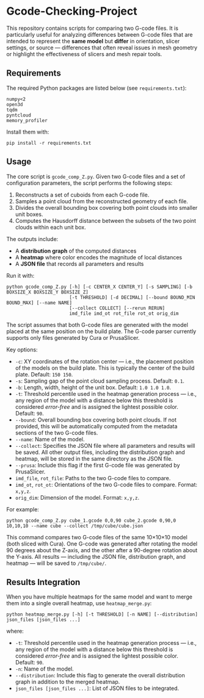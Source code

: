 # Gcode-Checking-Project
This repository contains scripts for comparing two G-code files. It is particularly useful for analyzing differences between G-code files that are intended to represent the **same model** but **differ** in orientation, slicer settings, or source — differences that often reveal issues in mesh geometry or highlight the effectiveness of slicers and mesh repair tools.

## Requirements
The required Python packages are listed below (see `requirements.txt`):
```
numpy<2  
open3d  
tqdm  
pyntcloud  
memory_profiler  
```
Install them with:
```
pip install -r requirements.txt
```
## Usage
The core script is `gcode_comp_Z.py`. Given two G-code files and a set of configuration parameters, the script performs the following steps:
1. Reconstructs a set of cuboids from each G-code file.
2. Samples a point cloud from the reconstructed geometry of each file.
3. Divides the overall bounding box covering both point clouds into smaller unit boxes.
4. Computes the Hausdorff distance between the subsets of the two point clouds within each unit box.

The outputs include:
* A **distribution graph** of the computed distances
* A **heatmap** where color encodes the magnitude of local distances
* A **JSON file** that records all parameters and results

Run it with:
```
python gcode_comp_Z.py [-h] [-c CENTER_X CENTER_Y] [-s SAMPLING] [-b BOXSIZE_X BOXSIZE_Y BOXSIZE_Z]
                       [-t THRESHOLD] [-d DECIMAL] [--bound BOUND_MIN BOUND_MAX] [--name NAME]
                       [--collect COLLECT] [--rerun RERUN]
                       imd_file imd_ot rot_file rot_ot orig_dim
```
The script assumes that both G-code files are generated with the model placed at the same position on the build plate. The G-code parser currently supports only files generated by Cura or PrusaSlicer.

Key options:
* `-c`: XY coordinates of the rotation center — i.e., the placement position of the models on the build plate. This is typically the center of the build plate. Default: `150 150`.
* `-s`: Sampling gap of the point cloud sampling process. Default: `0.1`.
* `-b`: Length, width, height of the unit box. Default: `1.0 1.0 1.0`.
* `-t`: Threshold percentile used in the heatmap generation process — i.e., any region of the model with a distance below this threshold is considered *error-free* and is assigned the lightest possible color. Default: `90`.
* `--bound`: Overall bounding box covering both point clouds. If not provided, this will be automatically computed from the metadata sections of the two G-code files.
* `--name`: Name of the model.
* `--collect`: Specifies the JSON file where all parameters and results will be saved. All other output files, including the distribution graph and heatmap, will be stored in the same directory as the JSON file.
* `--prusa`: Include this flag if the first G-code file was generated by PrusaSlicer.
* `imd_file`, `rot_file`: Paths to the two G-code files to compare.
* `imd_ot`, `rot_ot`: Orientations of the two G-code files to compare. Format: `x,y,z`.
* `orig_dim`: Dimension of the model. Format: `x,y,z`.

For example:
```
python gcode_comp_Z.py cube_1.gcode 0,0,90 cube_2.gcode 0,90,0 10,10,10 --name cube --collect /tmp/cube/cube.json
```
This command compares two G-code files of the same 10×10×10 model (both sliced with Cura). One G-code was generated after rotating the model 90 degrees about the Z-axis, and the other after a 90-degree rotation about the Y-axis. All results — including the JSON file, distribution graph, and heatmap — will be saved to `/tmp/cube/`.

## Results Integration
When you have multiple heatmaps for the same model and want to merge them into a single overall heatmap, use `heatmap_merge.py`:
```
python heatmap_merge.py [-h] [-t THRESHOLD] [-n NAME] [--distribution] json_files [json_files ...]
```
where:
* `-t`: Threshold percentile used in the heatmap generation process — i.e., any region of the model with a distance below this threshold is considered *error-free* and is assigned the lightest possible color. Default: `90`.
* `-n`: Name of the model.
* `--distribution`: Include this flag to generate the overall distribution graph in addition to the merged heatmap.
* `json_files [json_files ...]`: List of JSON files to be integrated.
